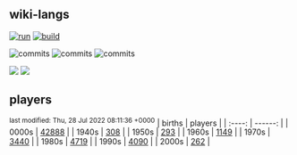 ## wiki-langs
[![run](https://github.com/dreamerminsk/wiki-langs/actions/workflows/run.yml/badge.svg)](https://github.com/dreamerminsk/wiki-langs/actions/workflows/run.yml)
[![build](https://github.com/dreamerminsk/wiki-langs/actions/workflows/build.yml/badge.svg)](https://github.com/dreamerminsk/wiki-langs/actions/workflows/build.yml)

![commits](https://img.shields.io/github/commit-activity/y/dreamerminsk/wiki-langs)
![commits](https://img.shields.io/github/commit-activity/m/dreamerminsk/wiki-langs)
![commits](https://img.shields.io/github/commit-activity/w/dreamerminsk/wiki-langs)

![](https://img.shields.io/github/languages/code-size/dreamerminsk/wiki-langs)
![](https://img.shields.io/github/repo-size/dreamerminsk/wiki-langs)

## players
<sup>last modified: Thu, 28 Jul 2022 08:11:36 +0000</sup>
| births | players |
| :----: | ------: |
| 0000s | [42888](players/0000.births.csv) |
| 1940s | [308](players/1940.births.csv) |
| 1950s | [293](players/1950.births.csv) |
| 1960s | [1149](players/1960.births.csv) |
| 1970s | [3440](players/1970.births.csv) |
| 1980s | [4719](players/1980.births.csv) |
| 1990s | [4090](players/1990.births.csv) |
| 2000s | [262](players/2000.births.csv) |

